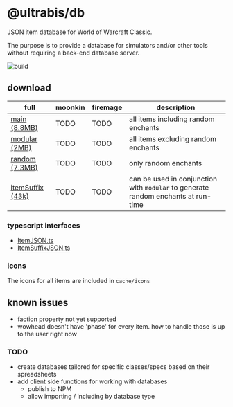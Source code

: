 # @ultrabis/db

JSON item database for World of Warcraft Classic.

The purpose is to provide a database for simulators and/or other tools without requiring a back-end database server. 

![build](https://github.com/ultrabis/db/workflows/gh/badge.svg)

## download

| full                                                                   | moonkin             | firemage              | description |
|------------------------------------------------------------------------|---------------------| ----------------------|-------------|
| [main (8.8MB)](https://ultrabis.github.io/db/full/item.json)           | TODO | TODO | all items including random enchants  |
| [modular (2MB)](https://ultrabis.github.io/db/full/item-modular.json)  | TODO | TODO | all items excluding random enchants |
| [random (7.3MB)](https://ultrabis.github.io/db/full/item-random.json)  | TODO | TODO | only random enchants |
| [itemSuffix (43k)](https://ultrabis.github.io/db/full/itemSuffix.json) | TODO | TODO | can be used in conjunction with `modular` to generate random enchants at run-time |

### typescript interfaces

- [ItemJSON.ts](https://ultrabis.github.io/db/ItemJSON.ts)
- [ItemSuffixJSON.ts](https://ultrabis.github.io/db/ItemSuffixJSON.ts)

### icons

The icons for all items are included in `cache/icons`

## known issues

- faction property not yet supported
- wowhead doesn't have 'phase' for every item. how to handle those is up to the user right now 

### TODO

- create databases tailored for specific classes/specs based on their spreadsheets
- add client side functions for working with databases
  - publish to NPM
  - allow importing / including by database type 
